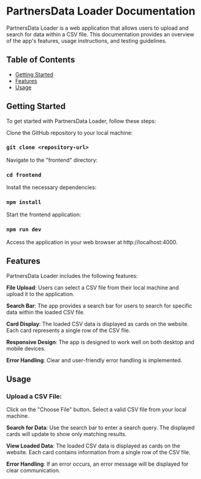 # PartnersData Loader Documentation

PartnersData Loader is a web application that allows users to upload and search for data within a CSV file. This documentation provides an overview of the app's features, usage instructions, and testing guidelines.

## Table of Contents

- [Getting Started](#getting-started)
- [Features](#features)
- [Usage](#usage)

## Getting Started

To get started with PartnersData Loader, follow these steps:

Clone the GitHub repository to your local machine:

### `git clone <repository-url>`

Navigate to the "frontend" directory:

### `cd frontend`

Install the necessary dependencies:

### `npm install`

Start the frontend application:

### `npm run dev`

Access the application in your web browser at http://localhost:4000.

## Features

PartnersData Loader includes the following features:

**File Upload**: Users can select a CSV file from their local machine and upload it to the application.

**Search Bar**: The app provides a search bar for users to search for specific data within the loaded CSV file.

**Card Display**: The loaded CSV data is displayed as cards on the website. Each card represents a single row of the CSV file.

**Responsive Design**: The app is designed to work well on both desktop and mobile devices.

**Error Handling**: Clear and user-friendly error handling is implemented.

## Usage

### Upload a CSV File:

Click on the "Choose File" button.
Select a valid CSV file from your local machine.

**Search for Data**: Use the search bar to enter a search query.
The displayed cards will update to show only matching results.

**View Loaded Data**: The loaded CSV data is displayed as cards on the website.
Each card contains information from a single row of the CSV file.

**Error Handling**: If an error occurs, an error message will be displayed for clear communication.
